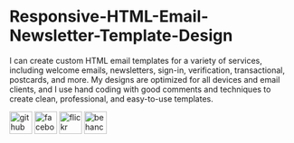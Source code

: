 # Responsive-HTML-Email-Newsletter-Template-Design
I can create custom HTML email templates for a variety of services, including welcome emails, newsletters, sign-in, verification, transactional, postcards, and more. My designs are optimized for all devices and email clients, and I use hand coding with good comments and techniques to create clean, professional, and easy-to-use templates.


[<img src='https://cdn.jsdelivr.net/npm/simple-icons@3.0.1/icons/github.svg' alt='github' height='40'>](https://github.com/habibsazal)  [<img src='https://cdn.jsdelivr.net/npm/simple-icons@3.0.1/icons/facebook.svg' alt='facebook' height='40'>](https://www.facebook.com/habibsazal24)  [<img src='https://cdn.jsdelivr.net/npm/simple-icons@3.0.1/icons/flickr.svg' alt='flickr' height='40'>](https://www.flickr.com/photos/habibsazal)  [<img src='https://cdn.jsdelivr.net/npm/simple-icons@3.0.1/icons/behance.svg' alt='behance' height='40'>](https://www.behance.net/habibsazal/projects)  
